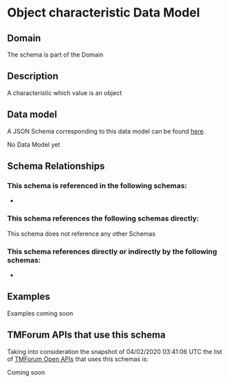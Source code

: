 # Object characteristic Data Model

## Domain

The  schema is part of the  Domain

## Description

A characteristic which value is an object

## Data model

A JSON Schema corresponding to this data model can be found
[here](https://github.com/tmforum-rand/schemas/blob/candidates/Common/ObjectCharacteristic.schema.json).

No Data Model yet

## Schema Relationships

### This schema is referenced in the following schemas:

-

### This schema references the following schemas directly:

This schema does not reference any other Schemas

### This schema references directly or indirectly by the following schemas:

-



## Examples

Examples coming soon

## TMForum APIs that use this schema

Taking into consideration the snapshot of 04/02/2020 03:41:06 UTC the list of [TMForum Open APIs](https://www.tmforum.org/open-apis/) that uses this schemas is:

Coming soon